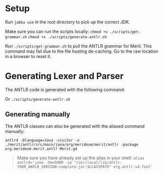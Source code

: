 # Setup
Run `jabba use` in the root directory to pick up the correct JDK.

Make sure you can run the scripts locally:
`chmod +x ./scripts/get-grammar.sh`
`chmod +x ./scripts/generate-antlr.sh`

Run `./scripts/get-grammar.sh` to pull the ANTLR grammar for Merit. 
This command may fail due to the file hosting de-caching. 
Go to the raw location in a browser to reset it.

# Generating Lexer and Parser
The ANTLR code is generated with the following command:

Or `./scripts/generate-antlr.sh`

## Generating manually
The ANTLR classes can also be generated with the aliased command manually:
```
antlr4 -Dlanguage=Java -visitor -o ./merit/antlr/src/main/java/org/merideum/merit/antlr -package org.merideum.merit.antlr Merit.g4
```

> Make sure you have already set up the alias in your shell: `alias antlr4='java -Xmx500M -cp "/usr/local/lib/antlr-YOUR_ANTLR_VERSION-complete.jar:$CLASSPATH" org.antlr.v4.Tool'`
